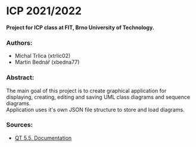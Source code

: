 # ICP 2021/2022
**Project for ICP class at FIT, Brno University of Technology.**

### Authors:
- Michal Trlica (xtrlic02)
- Martin Bednář (xbedna77)
    
### Abstract:
The main goal of this project is to create graphical application for 
displaying, creating, editing and saving UML class diagrams and sequence diagrams.\
Application uses it's own JSON file structure to store and load diagrams.

### Sources:
- [QT 5.5. Documentation](https://doc.qt.io/archives/qt-5.5/index.html)
